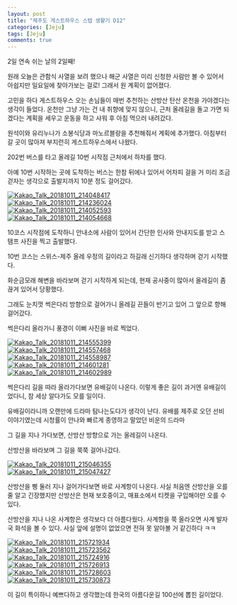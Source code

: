```yaml
---
layout: post
title: "제주도 게스트하우스 스텝 생활기 D12" 
categories: [Jeju]
tags: [Jeju]
comments: true
---
```


<div> 
<p>
2일 연속 쉬는 날의 2일째! 
  
원래 오늘은 관함식 사열을 보려 했으나 해군 사열은 미리 신청한 사람만 볼 수 있어서 아쉽지만 일요일에 찾아가보는 걸로!
그래서 원 계획이 없어졌다. 

고민을 하다 게스트하우스 오는 손님들이 매번 추천하는 산방산 탄산 온천을 가야겠다는 생각이 들었다. 
온천만 그냥 가는 건 내 취향에 맞지 않으니,
근처 올레길을 돌고 가면 되겠다는 계획을 세우고 운동을 하고 샤워 후 아침 먹으러 내려갔다. 

원석이와 유리누나가 소봉식당과 마노르블랑을 추천해줘서 계획에 추가했다. 
아침부터 갈 곳이 많아져 부지런히 게스트하우스에서 나왔다. 

202번 버스를 타고 
올레길 10번 시작점 근처에서 하차를 했다. 

아예 10번 시작하는 곳에 도착하는 버스는 한참 뒤에나 있어서
어차피 걸을 거 미리 조금 걷자는 생각으로 출발지까지 10분 정도 걸어갔다. 
</p>
<a href="https://ibb.co/nDyi4U"><img src="https://preview.ibb.co/mfNAjU/Kakao_Talk_20181011_214048417.jpg" alt="Kakao_Talk_20181011_214048417" border="0"></a></br>
<a href="https://ibb.co/cSw9dp"><img src="https://preview.ibb.co/iiJcW9/Kakao_Talk_20181011_214236024.jpg" alt="Kakao_Talk_20181011_214236024" border="0"></a></br>
<a href="https://ibb.co/j1SRPU"><img src="https://preview.ibb.co/ek6xW9/Kakao_Talk_20181011_214052593.jpg" alt="Kakao_Talk_20181011_214052593" border="0"></a></br>
<a href="https://ibb.co/enopdp"><img src="https://preview.ibb.co/fKONyp/Kakao_Talk_20181011_214054668.jpg" alt="Kakao_Talk_20181011_214054668" border="0"></a></br>

<p>
10코스 시작점에 도착하니 
안내소에 사람이 있어서 간단한 인사와 안내지도를 받고
스탬프 사진을 찍고 출발했다. 
  
10번 코스는 스위스-제주 올레 우정의 길이라고 하길래 
신기하다 생각하며 걷기 시작했다. 

화순금모래 해변을 바라보며 걷기 시작하게 되는데, 
현재 공사중이 많아서 올레길이 좀 끊겨 있어서 당황했다. 

그래도 눈치껏 썩은다리 방향으로 걸어가니 
올레길 끈들이 반기고 있어 그 앞으로 향해 걸어갔다. 

썩은다리 올라가니 풍경이 이뻐 사진을 바로 찍었다. 
</p>
<a href="https://ibb.co/jK0o4U"><img src="https://preview.ibb.co/jSimr9/Kakao_Talk_20181011_214555399.jpg" alt="Kakao_Talk_20181011_214555399" border="0"></a></br>
<a href="https://ibb.co/gKmvjU"><img src="https://preview.ibb.co/fdSPdp/Kakao_Talk_20181011_214557468.jpg" alt="Kakao_Talk_20181011_214557468" border="0"></a></br>
<a href="https://ibb.co/jZS7yp"><img src="https://preview.ibb.co/mNUbr9/Kakao_Talk_20181011_214558987.jpg" alt="Kakao_Talk_20181011_214558987" border="0"></a></br>
<a href="https://ibb.co/fQzWPU"><img src="https://preview.ibb.co/i72kjU/Kakao_Talk_20181011_214601281.jpg" alt="Kakao_Talk_20181011_214601281" border="0"></a></br>
<a href="https://ibb.co/m3ZLJp"><img src="https://preview.ibb.co/cZKnyp/Kakao_Talk_20181011_214602989.jpg" alt="Kakao_Talk_20181011_214602989" border="0"></a></br>

<p>
썩은다리 길을 따라 올라가다보면 유배길이 나온다. 
이렇게 좋은 길이 과거엔 유배길이었다니,
참 세상 알다가도 모를 일이다. 
  
유배길이라니까 오랜만에 드라마 탐나는도다가 생각이 난다. 
유배를 제주로 오던 선비 이야기였는데
시청률이 안나와 빠르게 종영하고 말았던 비운의 드라마 

그 길을 지나 가다보면, 산방산 방향으로 가는 올레길이 나온다. 

산방산을 바라보며 그 길을 쭉쭉 걸어나갔다. 
</p>
<a href="https://ibb.co/fMi2W9"><img src="https://preview.ibb.co/degpB9/Kakao_Talk_20181011_215046355.jpg" alt="Kakao_Talk_20181011_215046355" border="0"></a></br>
<a href="https://ibb.co/knEnyp"><img src="https://preview.ibb.co/mLpLJp/Kakao_Talk_20181011_215047427.jpg" alt="Kakao_Talk_20181011_215047427" border="0"></a></br>

<p>
산방산을 삥 둘러 지나 걸어가다보면 바로 사계항이 나온다.
사실 처음엔 산방산을 오를 줄 알고 긴장했지만
산방산은 현재 보호중이고, 매표소에서 티켓을 구입해야만 오를 수 있다. 

산방산을 지나 나온 사계항은 생각보다 더 아름다웠다. 
사계항을 쭉 올라오면 사계 발자국 화석을 볼 수 있다. 
사실 앞에 설명이 없었으면 전혀 못 알아볼 거 같긴하다 ㅋㅋ 
</p>
<a href="https://ibb.co/nPEjB9"><img src="https://preview.ibb.co/mjvD4U/Kakao_Talk_20181011_215721934.jpg" alt="Kakao_Talk_20181011_215721934" border="0"></a></br>
<a href="https://ibb.co/fpHRPU"><img src="https://preview.ibb.co/dPQrr9/Kakao_Talk_20181011_215723562.jpg" alt="Kakao_Talk_20181011_215723562" border="0"></a></br>
<a href="https://ibb.co/mUDGPU"><img src="https://preview.ibb.co/cio5Jp/Kakao_Talk_20181011_215724916.jpg" alt="Kakao_Talk_20181011_215724916" border="0"></a></br>
<a href="https://ibb.co/i88SW9"><img src="https://preview.ibb.co/nF3GPU/Kakao_Talk_20181011_215726913.jpg" alt="Kakao_Talk_20181011_215726913" border="0"></a></br>
<a href="https://ibb.co/kn8GPU"><img src="https://preview.ibb.co/cCtSW9/Kakao_Talk_20181011_215728603.jpg" alt="Kakao_Talk_20181011_215728603" border="0"></a></br>
<a href="https://ibb.co/hFbxW9"><img src="https://preview.ibb.co/kpvD4U/Kakao_Talk_20181011_215730873.jpg" alt="Kakao_Talk_20181011_215730873" border="0"></a></br>
<p>
이 길이 특이하니 예쁘다하고 생각했는데 한국의 아름다운길 100선에 뽑힌 길이었다. 
 
</p>
</div>

